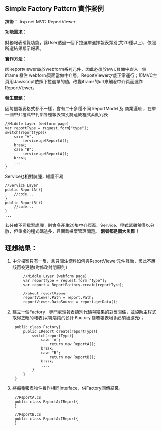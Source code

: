 ## Simple Factory Pattern 實作案例 ##

**技術：**
Asp.net MVC, ReportViewer

**功能需求：**

財務報表預覽功能，讓User透過一個下拉選單選擇報表類別(共20種以上)，依照所選結果顯示報表。

**實作方法：**

因ReportViewer屬於Webform系列元件，因此必須於MVC頁面中崁入一個iframe 框住 webform頁面當做中介層，ReportViewer才能正常運行；即MVC主頁用Javascript依照下拉選單的值，改變iframe的url來觸發中介頁面運作ReportViewer。

**發生問題：**

因每個報表格式都不一樣，會有二十多種不同 ReportModel 及 商業邏輯 ，在單一個中介程式中判斷各種報表類別將造成程式紊亂冗長

    
    //Middle Layer (webform page) 
	var reportType = request.form["type"]; 	
	switch(reportType){
		case "A":
			service.getReportA();
		break;
		case "B":
			service.getReportA();
		break;
		...
    }


Service也相對臃腫，維護不易


	//Service Layer
	public ReportA(){
		//code...
	}
	public ReportB(){
		//code...
	}
	...

若分成不同檔案處理，則會多產生20隻中介頁面、Service，程式碼雖然得以分散，但重複的程式碼過多，且面臨檔案管理問題。
**兩者都是個大災難！**




## 理想結果： ##

1. 中介檔案只有一隻，且只關注資料如何與ReportViewer元件互動，因此不應該再被更動(對修改封閉原則)；


	 		//Middle Layer (webform page) 
			var reportType = request.form["type"];
			var report = ReportFactory.create(reportType);
			
			//about reportViewer
			reportViewer.Path = report.Path;
			reportViewer.DataSource = report.getData();
1. 建立一個Factory，專門處理報表類別代碼與結果的對應關係，並協助主程式取得正確的報表(以現階段的設計 Factory 隨著報表增多必須被擴充)；
		
  		public class Factory{
			public IReport create(reportType){
				switch(reportType){
					case "A";
						return new ReportA();
					break;
					case "B";
						return new ReportB();
					break;
					....
				}
			}
		}

1. 將每種報表物件實作相同Interface，供Factory回傳結果。


		//ReportA.cs
		public class ReportA:IReport{
		}

		//ReportB.cs
		public class ReportA:IReport{
		}





	